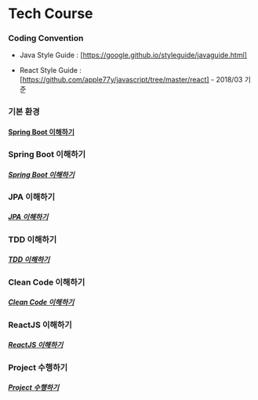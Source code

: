 # **Tech Course**

### **Coding Convention** 

 - Java Style Guide : [https://google.github.io/styleguide/javaguide.html]

 - React Style Guide : [https://github.com/apple77y/javascript/tree/master/react] - 2018/03 기준 

### **기본 환경**

#### [Spring Boot 이해하기](https://github.com/keepinmindsh/tech-course/blob/main/basic/README.md)

### **Spring Boot 이해하기** 

##### [Spring Boot 이해하기](https://github.com/keepinmindsh/tech-course/blob/main/springboot/README.md)

### **JPA 이해하기** 

##### [JPA 이해하기](https://github.com/keepinmindsh/tech-course/blob/main/jpa/README.md)

### **TDD 이해하기** 

##### [TDD 이해하기](https://github.com/keepinmindsh/tech-course/blob/main/tdd/README.md)

### **Clean Code 이해하기** 

##### [Clean Code 이해하기](https://github.com/keepinmindsh/tech-course/blob/main/cleancode/READMD.md)

### **ReactJS 이해하기** 

##### [ReactJS 이해하기](https://github.com/keepinmindsh/tech-course/blob/main/reactjs/README.md)

### **Project 수행하기** 

##### [Project 수행하기](https://github.com/keepinmindsh/tech-course/blob/main/project/README.md)
